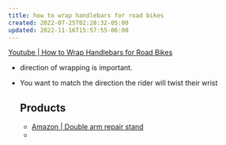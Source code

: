 ```yaml
---
title: how to wrap handlebars for road bikes
created: 2022-07-25T02:28:32-05:00
updated: 2022-11-16T15:57:55-06:00
---
```


[Youtube | How to Wrap Handlebars for Road Bikes](https://www.youtube.com/watch?v=5MzIiv7pewE)

- direction of wrapping is important.
- You want to match the direction the rider will twist their wrist
  
  ## Products
  - [Amazon | Double arm repair stand](https://www.amazon.com/Park-Tool-PRS-2-3-2-Deluxe-Micro-Adjust/dp/B09CYNH69J/ref=sr_1_9?keywords=park+tool+prs+3.2&qid=1658734283&sr=8-9&ufe=app_do%3Aamzn1.fos.4dd97f68-284f-40f5-a6f1-1e5b3de13370)
  - 